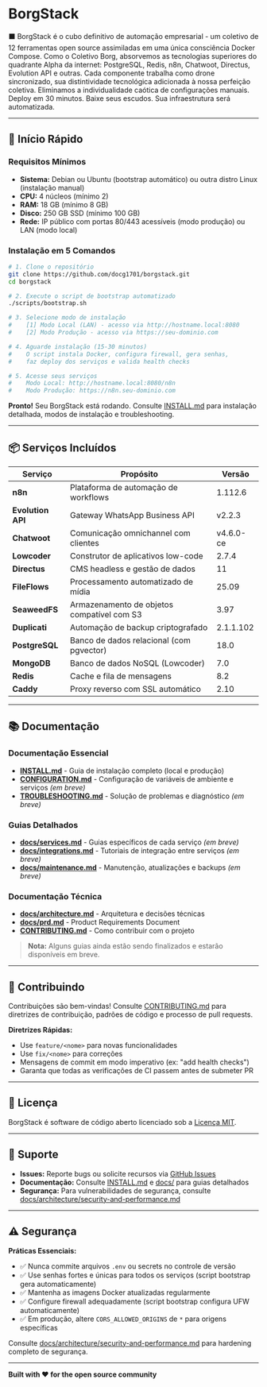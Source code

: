 # BorgStack

⬛ BorgStack é o cubo definitivo de automação empresarial - um coletivo de 12 ferramentas open source assimiladas em uma única consciência Docker Compose. Como o Coletivo Borg, absorvemos as tecnologias superiores do quadrante Alpha da internet: PostgreSQL, Redis, n8n, Chatwoot, Directus, Evolution API e outras. Cada componente trabalha como drone sincronizado, sua distintividade tecnológica adicionada à nossa perfeição coletiva. Eliminamos a individualidade caótica de configurações manuais. Deploy em 30 minutos. Baixe seus escudos. Sua infraestrutura será automatizada.

---

## 🚀 Início Rápido

### Requisitos Mínimos

- **Sistema:** Debian ou Ubuntu (bootstrap automático) ou outra distro Linux (instalação manual)
- **CPU:** 4 núcleos (mínimo 2)
- **RAM:** 18 GB (mínimo 8 GB)
- **Disco:** 250 GB SSD (mínimo 100 GB)
- **Rede:** IP público com portas 80/443 acessíveis (modo produção) ou LAN (modo local)

### Instalação em 5 Comandos

```bash
# 1. Clone o repositório
git clone https://github.com/docg1701/borgstack.git
cd borgstack

# 2. Execute o script de bootstrap automatizado
./scripts/bootstrap.sh

# 3. Selecione modo de instalação
#    [1] Modo Local (LAN) - acesso via http://hostname.local:8080
#    [2] Modo Produção - acesso via https://seu-dominio.com

# 4. Aguarde instalação (15-30 minutos)
#    O script instala Docker, configura firewall, gera senhas,
#    faz deploy dos serviços e valida health checks

# 5. Acesse seus serviços
#    Modo Local: http://hostname.local:8080/n8n
#    Modo Produção: https://n8n.seu-dominio.com
```

**Pronto!** Seu BorgStack está rodando. Consulte [INSTALL.md](INSTALL.md) para instalação detalhada, modos de instalação e troubleshooting.

---

## 📦 Serviços Incluídos

| Serviço | Propósito | Versão |
|---------|-----------|--------|
| **n8n** | Plataforma de automação de workflows | 1.112.6 |
| **Evolution API** | Gateway WhatsApp Business API | v2.2.3 |
| **Chatwoot** | Comunicação omnichannel com clientes | v4.6.0-ce |
| **Lowcoder** | Construtor de aplicativos low-code | 2.7.4 |
| **Directus** | CMS headless e gestão de dados | 11 |
| **FileFlows** | Processamento automatizado de mídia | 25.09 |
| **SeaweedFS** | Armazenamento de objetos compatível com S3 | 3.97 |
| **Duplicati** | Automação de backup criptografado | 2.1.1.102 |
| **PostgreSQL** | Banco de dados relacional (com pgvector) | 18.0 |
| **MongoDB** | Banco de dados NoSQL (Lowcoder) | 7.0 |
| **Redis** | Cache e fila de mensagens | 8.2 |
| **Caddy** | Proxy reverso com SSL automático | 2.10 |

---

## 📚 Documentação

### Documentação Essencial

- **[INSTALL.md](INSTALL.md)** - Guia de instalação completo (local e produção)
- **[CONFIGURATION.md](CONFIGURATION.md)** - Configuração de variáveis de ambiente e serviços *(em breve)*
- **[TROUBLESHOOTING.md](TROUBLESHOOTING.md)** - Solução de problemas e diagnóstico *(em breve)*

### Guias Detalhados

- **[docs/services.md](docs/services.md)** - Guias específicos de cada serviço *(em breve)*
- **[docs/integrations.md](docs/integrations.md)** - Tutoriais de integração entre serviços *(em breve)*
- **[docs/maintenance.md](docs/maintenance.md)** - Manutenção, atualizações e backups *(em breve)*

### Documentação Técnica

- **[docs/architecture.md](docs/architecture.md)** - Arquitetura e decisões técnicas
- **[docs/prd.md](docs/prd.md)** - Product Requirements Document
- **[CONTRIBUTING.md](CONTRIBUTING.md)** - Como contribuir com o projeto

> **Nota:** Alguns guias ainda estão sendo finalizados e estarão disponíveis em breve.

---

## 🤝 Contribuindo

Contribuições são bem-vindas! Consulte [CONTRIBUTING.md](CONTRIBUTING.md) para diretrizes de contribuição, padrões de código e processo de pull requests.

**Diretrizes Rápidas:**
- Use `feature/<nome>` para novas funcionalidades
- Use `fix/<nome>` para correções
- Mensagens de commit em modo imperativo (ex: "add health checks")
- Garanta que todas as verificações de CI passem antes de submeter PR

---

## 📝 Licença

BorgStack é software de código aberto licenciado sob a [Licença MIT](LICENSE).

---

## 🌟 Suporte

- **Issues:** Reporte bugs ou solicite recursos via [GitHub Issues](https://github.com/docg1701/borgstack/issues)
- **Documentação:** Consulte [INSTALL.md](INSTALL.md) e [docs/](docs/) para guias detalhados
- **Segurança:** Para vulnerabilidades de segurança, consulte [docs/architecture/security-and-performance.md](docs/architecture/security-and-performance.md)

---

## ⚠️ Segurança

**Práticas Essenciais:**
- ✅ Nunca commite arquivos `.env` ou secrets no controle de versão
- ✅ Use senhas fortes e únicas para todos os serviços (script bootstrap gera automaticamente)
- ✅ Mantenha as imagens Docker atualizadas regularmente
- ✅ Configure firewall adequadamente (script bootstrap configura UFW automaticamente)
- ✅ Em produção, altere `CORS_ALLOWED_ORIGINS` de `*` para origens específicas

Consulte [docs/architecture/security-and-performance.md](docs/architecture/security-and-performance.md) para hardening completo de segurança.

---

**Built with ❤️ for the open source community**
